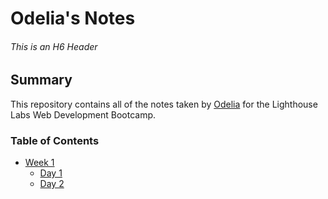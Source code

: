 # Odelia's Notes
###### This is an H6 Header

## Summary 

This repository contains all of the notes taken by [Odelia](https://github.com/OdeliaFink) for the Lighthouse Labs Web Development Bootcamp.


### Table of Contents
* [Week 1](/Week_1)
  * [Day 1](/Week_1/Day_1)
  * [Day 2](/Week_1_Day_2)
